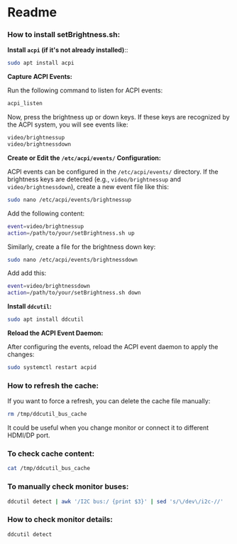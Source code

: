 # Readme

### How to install setBrightness.sh:

**Install `acpi` (if it's not already installed)**::

```bash
sudo apt install acpi
```

**Capture ACPI Events:**

Run the following command to listen for ACPI events:

```bash
acpi_listen
```

Now, press the brightness up or down keys. If these keys are recognized by the ACPI system, you will see events like:

```bash
video/brightnessup
video/brightnessdown
```

**Create or Edit the `/etc/acpi/events/` Configuration:**

ACPI events can be configured in the `/etc/acpi/events/` directory. If the brightness keys are detected (e.g., `video/brightnessup` and `video/brightnessdown`), create a new event file like this:

```bash
sudo nano /etc/acpi/events/brightnessup
```

Add the following content:

```bash
event=video/brightnessup
action=/path/to/your/setBrightness.sh up
```

Similarly, create a file for the brightness down key:

```bash
sudo nano /etc/acpi/events/brightnessdown
```

Add add this:

```bash
event=video/brightnessdown
action=/path/to/your/setBrightness.sh down
```

**Install `ddcutil`:**

```bash
sudo apt install ddcutil
```

**Reload the ACPI Event Daemon:**

After configuring the events, reload the ACPI event daemon to apply the changes:

```bash
sudo systemctl restart acpid
```

### How to refresh the cache:

If you want to force a refresh, you can delete the cache file manually:

```bash
rm /tmp/ddcutil_bus_cache
```

It could be useful when you change monitor or connect it to different HDMI/DP port.

### To check cache content:

```bash
cat /tmp/ddcutil_bus_cache
```

### To manually check monitor buses:

```bash
ddcutil detect | awk '/I2C bus:/ {print $3}' | sed 's/\/dev\/i2c-//'
```

### How to check monitor details:

```bash
ddcutil detect
```
